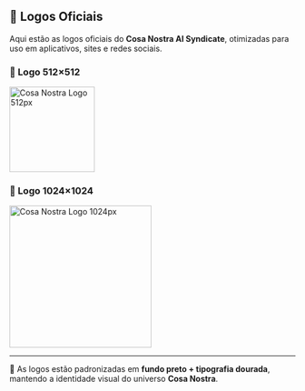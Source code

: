 ## 📌 Logos Oficiais

Aqui estão as logos oficiais do **Cosa Nostra AI Syndicate**, otimizadas para uso em aplicativos, sites e redes sociais.

### 🔹 Logo 512×512
<img src="assets/logo-512.png" alt="Cosa Nostra Logo 512px" width="150"/>

### 🔹 Logo 1024×1024
<img src="assets/logo-1024.png" alt="Cosa Nostra Logo 1024px" width="250"/>

---
📝 As logos estão padronizadas em **fundo preto + tipografia dourada**, mantendo a identidade visual do universo **Cosa Nostra**.
